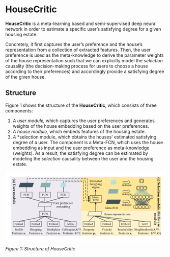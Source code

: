 # HouseCritic

**HouseCritic** is a meta-learning based and semi-supervised deep neural network in order to estimate a specific user’s satisfying degree for a given housing estate.

Concretely, it first captures the user’s preference and the house’s representation from a collection of extracted features. Then, the user preference is used as the meta-knowledge to derive the parameter weights of the house representation such that we can explicitly model the *selection* causality (the decision-making process for users to choose a house according to their preferences) and accordingly provide a satisfying degree of the given house.

## Structure

Figure 1 shows the structure of the **HouseCritic**, which consists of three components:

1. *A* *user module,* which captures the user preferences and generates weights of the house embedding based on the user preferences.
2. *A* *house module,* which embeds features of the housing estate.
3. *A* *selection module, which obtains the houses' estimated satisfying degree of a user. The component is a Meta-FCN, which uses the house embedding as input and the user preference as meta-knowledge (weights). As a result, the satisfying degree can be estimated by modeling the *selection* causality between the user and the housing estate.

![](https://github.com/HouseCritic/HouseCritic/blob/master/img/1.png)

*Figure 1: Structure of HouseCritic*

## <!--Reference-->

<!--*Zhaoyuan Wang, Zheyi Pan. 2020. Shortening passengers’ travel time: A novel dynamic metro train.*-->

## <!--Author-->

<!--*Zhaoyuan Wang-->



